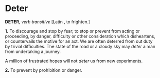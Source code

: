 # Deter

**DETER**, _verb transitive_ \[Latin , to frighten.\]

**1.** To discourage and stop by fear; to stop or prevent from acting or proceeding, by danger, difficulty or other consideration which disheartens, or countervails the motive for an act. We are often deterred from out duty by trivial difficulties. The state of the road or a cloudy sky may _deter_ a man from undertaking a journey.

A million of frustrated hopes will not _deter_ us from new experiments.

**2.** To prevent by prohibition or danger.
